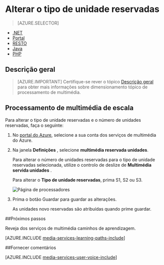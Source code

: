 <properties
    pageTitle=" Dimensionar o processamento de multimédia através do portal Azure | Microsoft Azure"
    description="Neste tutorial orienta-o através dos passos de processamento de multimédia dimensionamento através do portal Azure."
    services="media-services"
    documentationCenter=""
    authors="Juliako"
    manager="erikre"
    editor=""/>

<tags
    ms.service="media-services"
    ms.workload="media"
    ms.tgt_pltfrm="na"
    ms.devlang="na"
    ms.topic="article"
    ms.date="10/24/2016"
    ms.author="juliako"/>

# <a name="change-the-reserved-unit-type"></a>Alterar o tipo de unidade reservadas

> [AZURE.SELECTOR]
- [.NET](media-services-dotnet-encoding-units.md)
- [Portal](media-services-portal-scale-media-processing.md)
- [RESTO](https://msdn.microsoft.com/library/azure/dn859236.aspx)
- [Java](https://github.com/southworkscom/azure-sdk-for-media-services-java-samples)
- [PHP](https://github.com/Azure/azure-sdk-for-php/tree/master/examples/MediaServices)

## <a name="overview"></a>Descrição geral

>[AZURE.IMPORTANT] Certifique-se rever o tópico [Descrição geral](media-services-scale-media-processing-overview.md) para obter mais informações sobre dimensionamento tópico de processamento de multimédia.

## <a name="scale-media-processing"></a>Processamento de multimédia de escala

Para alterar o tipo de unidade reservadas e o número de unidades reservadas, faça o seguinte:

1. No [portal do Azure](https://portal.azure.com/), selecione a sua conta dos serviços de multimédia do Azure.

2. Na janela **Definições** , selecione **multimédia reservada unidades**.

    Para alterar o número de unidades reservadas para o tipo de unidade reservadas selecionada, utilize o controlo de deslize de **Multimédia servida unidades** .

    Para alterar o **Tipo de unidade reservadas**, prima S1, S2 ou S3.

    ![Página de processadores](./media/media-services-portal-scale-media-processing/media-services-scale-media-processing.png)

3. Prima o botão Guardar para guardar as alterações.

    As unidades novo reservadas são atribuídas quando prime guardar.

##<a name="next-steps"></a>Próximos passos

Reveja dos serviços de multimédia caminhos de aprendizagem.

[AZURE.INCLUDE [media-services-learning-paths-include](../../includes/media-services-learning-paths-include.md)]

##<a name="provide-feedback"></a>Fornecer comentários

[AZURE.INCLUDE [media-services-user-voice-include](../../includes/media-services-user-voice-include.md)]


